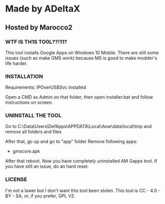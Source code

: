 # Made by ADeltaX
## Hosted by Marocco2

### WTF IS TH1S TO0L??!11?
This tool installs Google Apps on Windows 10 Mobile.
There are still some issues (such as make GMS work) because MS is good to make modder's life harder.

### INSTALLATION
Requirements:
IPOverUSBSvc installed

Open a CMD as Admin on that folder, then open installer.bat and follow instructions on screen.

### UNINSTALL THE TOOL

Go to C:\Data\Users\DefApps\APPDATA\Local\Aow\data\local\tmp and remove all folders and files

After that, go up and go to "app" folder
Remove following apps:

* gmscore.apk

After that reboot.
Now you have completely uninstalled AM Gapps tool.
If you have still an issue, do an hard reset.

### LICENSE

I'm not a lawer but I don't want this tool been stolen.
This tool is CC - 4.0 - BY - SA, or, if you prefer, GPL V2.
